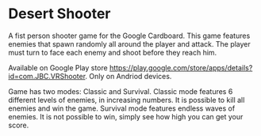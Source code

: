 # Desert Shooter

A fist person shooter game for the Google Cardboard. This game features enemies that spawn randomly all around the player and attack. The player must turn to face each enemy and shoot before they reach him. 

Available on Google Play store https://play.google.com/store/apps/details?id=com.JBC.VRShooter.
Only on Andriod devices.

Game has two modes: Classic and Survival.
Classic mode features 6 different levels of enemies, in increasing numbers. It is possible to kill all enemies and win the game.
Survival mode features endless waves of enemies. It is not possible to win, simply see how high you can get your score.
